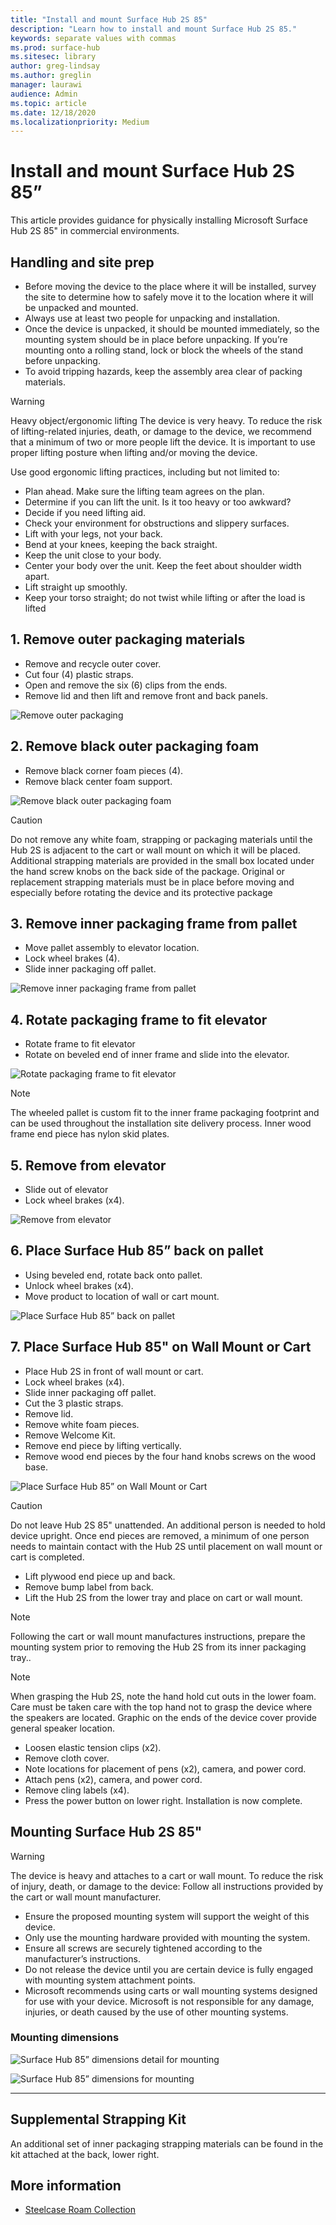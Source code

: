 ```yaml
---
title: "Install and mount Surface Hub 2S 85"
description: "Learn how to install and mount Surface Hub 2S 85."
keywords: separate values with commas
ms.prod: surface-hub
ms.sitesec: library
author: greg-lindsay
ms.author: greglin
manager: laurawi
audience: Admin
ms.topic: article
ms.date: 12/18/2020
ms.localizationpriority: Medium
---
```

# Install and mount Surface Hub 2S 85”

This article provides guidance for physically installing Microsoft Surface Hub 2S 85" in commercial environments. 


## Handling and site prep

- Before moving the device to the place where it will be installed, survey the site to determine how to safely move it to the location where it will be unpacked and mounted.
- Always use at least two people for unpacking and installation.
- Once the device is unpacked, it should be mounted
immediately, so the mounting system should be in place before unpacking. If you’re mounting onto a rolling stand, lock or block the wheels of the stand before unpacking.
- To avoid tripping hazards, keep the assembly area clear of packing materials.

> [!WARNING]
> Heavy object/ergonomic lifting
> The device is very heavy. To reduce the risk of lifting-related injuries, death, or damage to the device, we recommend that a minimum of two or more people lift the device. It is important to use proper lifting posture when lifting and/or moving the device.

Use good ergonomic lifting practices, including but not limited to:

- Plan ahead. Make sure the lifting team agrees on the plan.
- Determine if you can lift the unit. Is it too heavy or too awkward?
- Decide if you need lifting aid.
- Check your environment for obstructions and slippery surfaces.
- Lift with your legs, not your back.
- Bend at your knees, keeping the back straight.
- Keep the unit close to your body.
- Center your body over the unit. Keep the feet about shoulder width apart.
- Lift straight up smoothly.
- Keep your torso straight; do not twist while lifting or after the load is lifted

 
 

## 1. Remove outer packaging materials
- Remove and recycle outer cover.
- Cut four (4) plastic straps.
- Open and remove the six (6) clips from the ends.
- Remove lid and then lift and remove front and back panels.

 ![Remove outer packaging](images/hub85mount1.png) <br>

## 2. Remove black outer packaging foam

- Remove black corner foam pieces (4).
- Remove black center foam support.

 ![Remove black outer packaging foam](images/hub85mount2.png) <br>

> [!Caution]
> Do not remove any white foam, strapping or packaging materials until the Hub 2S is adjacent to the cart or wall mount on which it will be placed.
Additional strapping materials are provided in the small box located under the hand screw knobs on the back side of the package. Original or replacement strapping materials must be in place  before moving and especially before rotating the device and its protective package
 

## 3. Remove inner packaging frame from pallet


 
- Move pallet assembly to elevator location.
- Lock wheel brakes (4).
- Slide inner packaging off pallet.

 ![Remove inner packaging frame from pallet](images/hub85mount3.png) <br>

## 4. Rotate packaging frame to fit elevator

- Rotate frame to fit elevator
- Rotate on beveled end of inner frame and slide into the elevator.

 ![Rotate packaging frame to fit elevator](images/hub85mount4.png) <br>

> [!NOTE]
> The wheeled pallet is custom fit to the inner frame packaging footprint and can be used throughout the installation site delivery process. Inner wood frame end piece has nylon skid plates.
 
## 5. Remove from elevator

- Slide out of elevator
- Lock wheel brakes (x4).

 ![Remove from elevator](images/hub85mount5.png) <br>


## 6. Place Surface Hub 85” back on pallet

- Using beveled end, rotate back onto pallet.
- Unlock wheel brakes (x4).
- Move product to location of wall or cart mount.

 ![Place Surface Hub 85” back on pallet](images/hub85mount6.png) <br>

## 7. Place Surface Hub 85" on Wall Mount or Cart

- Place Hub 2S in front of wall mount or cart.
- Lock wheel brakes (x4).
- Slide inner packaging off pallet.
- Cut the 3 plastic straps.
- Remove lid.
- Remove white foam pieces.
- Remove Welcome Kit.
- Remove end piece by lifting vertically.
- Remove wood end pieces by the four hand knobs screws on the wood base.


 ![Place Surface Hub 85” on Wall Mount or Cart](images/hub85mount7.png) <br>

> [!CAUTION]
>  Do not leave Hub 2S 85" unattended. An additional person is needed to hold device upright.
Once end pieces are removed, a minimum of one person needs to maintain contact with the Hub 2S until placement on wall mount or cart is completed.
- Lift plywood end piece up and back.
- Remove bump label from back.
- Lift the Hub 2S from the lower tray and place on cart or wall mount.


> [!NOTE]
> Following the cart or wall mount
manufactures instructions, prepare the mounting system prior to removing the Hub 2S from its inner packaging tray..
 
> [!NOTE]
> When grasping the Hub 2S, note the hand hold cut outs in the lower foam. Care must be taken care with the top hand not to grasp the device where the speakers are located.
Graphic on the ends of the device cover provide general speaker location.
 

- Loosen elastic tension clips (x2).
- Remove cloth cover.
- Note locations for placement of pens (x2), camera, and power cord.
- Attach pens (x2), camera, and power cord.
- Remove cling labels (x4).
- Press the power button on lower right. Installation is now complete.

 

 
## Mounting Surface Hub 2S 85" 

> [!WARNING]
>  The device is heavy and attaches to a cart or wall mount. To reduce the
risk of injury, death, or damage to the device:
Follow all instructions provided by the cart or wall mount manufacturer.

- Ensure the proposed mounting system will support the weight of this device.
- Only use the mounting hardware provided with mounting the system.
- Ensure all screws are securely tightened according to the manufacturer’s instructions.
- Do not release the device until you are certain device is fully engaged with mounting system attachment points.
- Microsoft recommends using carts or wall mounting systems designed for use with your device. Microsoft is not responsible for any damage, injuries, or death caused by the use of other mounting systems.
 
### Mounting dimensions

![Surface Hub 85” dimensions detail for mounting](images/sh2-85-measure2.png) <br>

![Surface Hub 85” dimensions for mounting](images/sh2-85-measure1.png) <br>


----------


## Supplemental Strapping Kit

An additional set of inner packaging strapping materials can be found in the kit attached at the back, lower right.

## More information

- [Steelcase Roam Collection](https://www.steelcase.com/products/collaboration/steelcase-roam/)